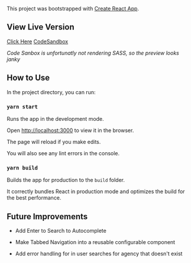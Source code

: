 This project was bootstrapped with [Create React App](https://github.com/facebook/create-react-app).

## View Live Version

[Click Here](https://joemacstevens.github.io/find-a-designer/)
[CodeSandbox](https://codesandbox.io/s/github/joemacstevens/find-a-designer)

*Code Sanbox is unfortunatly not rendering SASS, so the preview looks janky*

## How to Use

In the project directory, you can run:

### `yarn start`

Runs the app in the development mode.<br>

Open [http://localhost:3000](http://localhost:3000) to view it in the browser.

The page will reload if you make edits.<br>

You will also see any lint errors in the console.

### `yarn build`

Builds the app for production to the `build` folder.<br>

It correctly bundles React in production mode and optimizes the build for the best performance.

## Future Improvements

* Add Enter to Search to Autocomplete

* Make Tabbed Navigation into a reusable configurable component

* Add error handling for in user searches for agency that doesn't exist